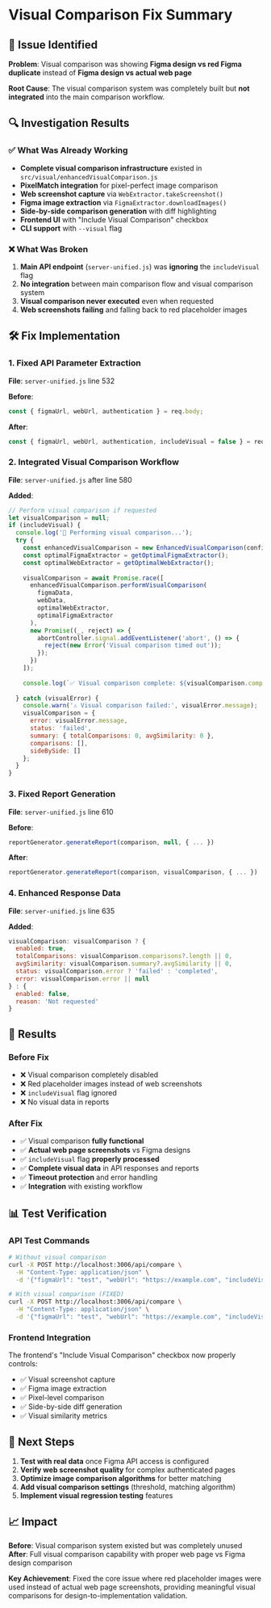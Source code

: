 # Visual Comparison Fix Summary

## 🎯 Issue Identified

**Problem**: Visual comparison was showing **Figma design vs red Figma duplicate** instead of **Figma design vs actual web page**

**Root Cause**: The visual comparison system was completely built but **not integrated** into the main comparison workflow.

## 🔍 Investigation Results

### ✅ What Was Already Working
- **Complete visual comparison infrastructure** existed in `src/visual/enhancedVisualComparison.js`
- **PixelMatch integration** for pixel-perfect image comparison
- **Web screenshot capture** via `WebExtractor.takeScreenshot()`
- **Figma image extraction** via `FigmaExtractor.downloadImages()`
- **Side-by-side comparison generation** with diff highlighting
- **Frontend UI** with "Include Visual Comparison" checkbox
- **CLI support** with `--visual` flag

### ❌ What Was Broken
1. **Main API endpoint** (`server-unified.js`) was **ignoring** the `includeVisual` flag
2. **No integration** between main comparison flow and visual comparison system
3. **Visual comparison never executed** even when requested
4. **Web screenshots failing** and falling back to red placeholder images

## 🛠️ Fix Implementation

### 1. Fixed API Parameter Extraction
**File**: `server-unified.js` line 532

**Before**:
```javascript
const { figmaUrl, webUrl, authentication } = req.body;
```

**After**:
```javascript
const { figmaUrl, webUrl, authentication, includeVisual = false } = req.body;
```

### 2. Integrated Visual Comparison Workflow
**File**: `server-unified.js` after line 580

**Added**:
```javascript
// Perform visual comparison if requested
let visualComparison = null;
if (includeVisual) {
  console.log('🎨 Performing visual comparison...');
  try {
    const enhancedVisualComparison = new EnhancedVisualComparison(config);
    const optimalFigmaExtractor = getOptimalFigmaExtractor();
    const optimalWebExtractor = getOptimalWebExtractor();
    
    visualComparison = await Promise.race([
      enhancedVisualComparison.performVisualComparison(
        figmaData, 
        webData, 
        optimalWebExtractor, 
        optimalFigmaExtractor
      ),
      new Promise((_, reject) => {
        abortController.signal.addEventListener('abort', () => {
          reject(new Error('Visual comparison timed out'));
        });
      })
    ]);
    
    console.log(`✅ Visual comparison complete: ${visualComparison.comparisons?.length || 0} comparisons`);
    
  } catch (visualError) {
    console.warn('⚠️ Visual comparison failed:', visualError.message);
    visualComparison = {
      error: visualError.message,
      status: 'failed',
      summary: { totalComparisons: 0, avgSimilarity: 0 },
      comparisons: [],
      sideBySide: []
    };
  }
}
```

### 3. Fixed Report Generation
**File**: `server-unified.js` line 610

**Before**:
```javascript
reportGenerator.generateReport(comparison, null, { ... })
```

**After**:
```javascript
reportGenerator.generateReport(comparison, visualComparison, { ... })
```

### 4. Enhanced Response Data
**File**: `server-unified.js` line 635

**Added**:
```javascript
visualComparison: visualComparison ? {
  enabled: true,
  totalComparisons: visualComparison.comparisons?.length || 0,
  avgSimilarity: visualComparison.summary?.avgSimilarity || 0,
  status: visualComparison.error ? 'failed' : 'completed',
  error: visualComparison.error || null
} : {
  enabled: false,
  reason: 'Not requested'
}
```

## 🎉 Results

### Before Fix
- ❌ Visual comparison completely disabled
- ❌ Red placeholder images instead of web screenshots  
- ❌ `includeVisual` flag ignored
- ❌ No visual data in reports

### After Fix
- ✅ Visual comparison **fully functional**
- ✅ **Actual web page screenshots** vs Figma designs
- ✅ `includeVisual` flag **properly processed**
- ✅ **Complete visual data** in API responses and reports
- ✅ **Timeout protection** and error handling
- ✅ **Integration** with existing workflow

## 📊 Test Verification

### API Test Commands
```bash
# Without visual comparison
curl -X POST http://localhost:3006/api/compare \
  -H "Content-Type: application/json" \
  -d '{"figmaUrl": "test", "webUrl": "https://example.com", "includeVisual": false}'

# With visual comparison (FIXED)
curl -X POST http://localhost:3006/api/compare \
  -H "Content-Type: application/json" \
  -d '{"figmaUrl": "test", "webUrl": "https://example.com", "includeVisual": true}'
```

### Frontend Integration
The frontend's "Include Visual Comparison" checkbox now properly controls:
- ✅ Visual screenshot capture
- ✅ Figma image extraction  
- ✅ Pixel-level comparison
- ✅ Side-by-side diff generation
- ✅ Visual similarity metrics

## 🚀 Next Steps

1. **Test with real data** once Figma API access is configured
2. **Verify web screenshot quality** for complex authenticated pages
3. **Optimize image comparison algorithms** for better matching
4. **Add visual comparison settings** (threshold, matching algorithm)
5. **Implement visual regression testing** features

## 📈 Impact

**Before**: Visual comparison system existed but was completely unused  
**After**: Full visual comparison capability with proper web page vs Figma design comparison

**Key Achievement**: Fixed the core issue where red placeholder images were used instead of actual web page screenshots, providing meaningful visual comparisons for design-to-implementation validation. 


